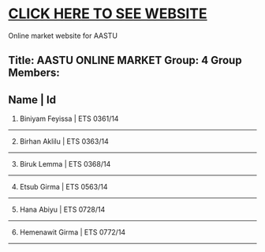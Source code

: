 # [CLICK HERE TO SEE WEBSITE](https://binyamfeyissa.github.io/aastumarket.github.io/App/views/index.html)
Online market website for AASTU

Title: AASTU ONLINE MARKET
Group: 4
Group Members:
------------------------------------------------------------------------------------------------------
Name                                              |   Id
------------------------------------------------------------------------------------------------------
1. Biniyam Feyissa                                |   ETS 0361/14
------------------------------------------------------------------------------------------------------
2. Birhan Aklilu                                  |   ETS 0363/14
------------------------------------------------------------------------------------------------------
3. Biruk Lemma                                    |   ETS 0368/14
------------------------------------------------------------------------------------------------------
4. Etsub Girma                                    |   ETS 0563/14
------------------------------------------------------------------------------------------------------
5. Hana Abiyu                                     |   ETS 0728/14
------------------------------------------------------------------------------------------------------
6. Hemenawit Girma                                |   ETS 0772/14
------------------------------------------------------------------------------------------------------

